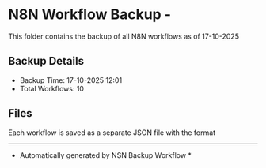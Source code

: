 # N8N Workflow Backup - 
This folder contains the backup of all N8N workflows as of 17-10-2025

## Backup Details
- Backup Time: 17-10-2025 12:01
- Total Workflows: 10

## Files
Each workflow is saved as a separate JSON file with the format

-----------
* Automatically generated by NSN Backup Workflow *